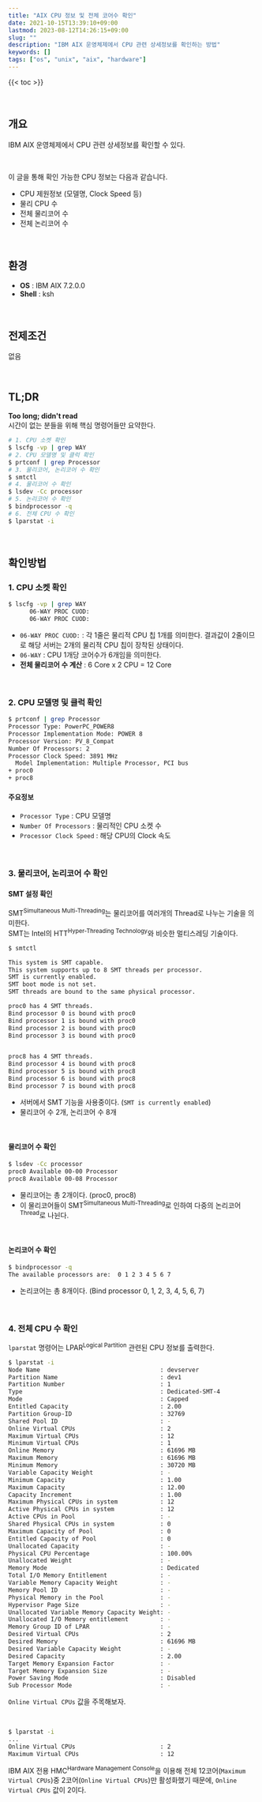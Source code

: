```yaml
---
title: "AIX CPU 정보 및 전체 코어수 확인"
date: 2021-10-15T13:39:10+09:00
lastmod: 2023-08-12T14:26:15+09:00
slug: ""
description: "IBM AIX 운영체제에서 CPU 관련 상세정보를 확인하는 방법"
keywords: []
tags: ["os", "unix", "aix", "hardware"]
---
```


{{< toc >}}

&nbsp;

## 개요

IBM AIX 운영체제에서 CPU 관련 상세정보를 확인할 수 있다.

&nbsp;

이 글을 통해 확인 가능한 CPU 정보는 다음과 같습니다.

- CPU 제원정보 (모델명, Clock Speed 등)
- 물리 CPU 수
- 전체 물리코어 수
- 전체 논리코어 수

&nbsp;

## 환경

- **OS** : IBM AIX 7.2.0.0
- **Shell** : ksh

&nbsp;

## 전제조건

없음

&nbsp;

## TL;DR

**Too long; didn't read**  
시간이 없는 분들을 위해 핵심 명령어들만 요약한다.

```bash
# 1. CPU 소켓 확인
$ lscfg -vp | grep WAY
# 2. CPU 모델명 및 클럭 확인
$ prtconf | grep Processor
# 3. 물리코어, 논리코어 수 확인
$ smtctl
# 4. 물리코어 수 확인
$ lsdev -Cc processor
# 5. 논리코어 수 확인
$ bindprocessor -q
# 6. 전체 CPU 수 확인
$ lparstat -i
```

&nbsp;

## 확인방법

### 1. CPU 소켓 확인

```bash
$ lscfg -vp | grep WAY
      06-WAY PROC CUOD:
      06-WAY PROC CUOD:
```

- `06-WAY PROC CUOD:` : 각 1줄은 물리적 CPU 칩 1개를 의미한다. 결과값이 2줄이므로 해당 서버는 2개의 물리적 CPU 칩이 장착된 상태이다.
- `06-WAY` : CPU 1개당 코어수가 6개임을 의미한다.
- **전체 물리코어 수 계산** : 6 Core x 2 CPU = 12 Core

&nbsp;

### 2. CPU 모델명 및 클럭 확인

```bash
$ prtconf | grep Processor
Processor Type: PowerPC_POWER8
Processor Implementation Mode: POWER 8
Processor Version: PV_8_Compat
Number Of Processors: 2
Processor Clock Speed: 3891 MHz
  Model Implementation: Multiple Processor, PCI bus
+ proc0                                                                          Processor
+ proc8                                                                          Processor
```

#### 주요정보

- `Processor Type` : CPU 모델명
- `Number Of Processors` : 물리적인 CPU 소켓 수
- `Processor Clock Speed` : 해당 CPU의 Clock 속도

&nbsp;

### 3. 물리코어, 논리코어 수 확인

#### SMT 설정 확인

SMT<sup>Simultaneous Multi-Threading</sup>는 물리코어를 여러개의 Thread로 나누는 기술을 의미한다.  
SMT는 Intel의 HTT<sup>Hyper-Threading Technology</sup>와 비슷한 멀티스레딩 기술이다.

```bash
$ smtctl

This system is SMT capable.
This system supports up to 8 SMT threads per processor.
SMT is currently enabled.
SMT boot mode is not set.
SMT threads are bound to the same physical processor.

proc0 has 4 SMT threads.
Bind processor 0 is bound with proc0
Bind processor 1 is bound with proc0
Bind processor 2 is bound with proc0
Bind processor 3 is bound with proc0


proc8 has 4 SMT threads.
Bind processor 4 is bound with proc8
Bind processor 5 is bound with proc8
Bind processor 6 is bound with proc8
Bind processor 7 is bound with proc8
```

- 서버에서 SMT 기능을 사용중이다. (`SMT is currently enabled`)
- 물리코어 수 2개, 논리코어 수 8개

&nbsp;

#### 물리코어 수 확인

```bash
$ lsdev -Cc processor
proc0 Available 00-00 Processor
proc8 Available 00-08 Processor
```

- 물리코어는 총 2개이다. (proc0, proc8)
- 이 물리코어들이 SMT<sup>Simultaneous Multi-Threading</sup>로 인하여 다중의 논리코어<sup>Thread</sup>로 나뉜다.

&nbsp;

#### 논리코어 수 확인

```bash
$ bindprocessor -q
The available processors are:  0 1 2 3 4 5 6 7
```

- 논리코어는 총 8개이다. (Bind processor 0, 1, 2, 3, 4, 5, 6, 7)

&nbsp;

### 4. 전체 CPU 수 확인

`lparstat` 명령어는 LPAR<sup>Logical Partition</sup> 관련된 CPU 정보를 출력한다.

```bash
$ lparstat -i  
Node Name                                  : devserver
Partition Name                             : dev1
Partition Number                           : 1
Type                                       : Dedicated-SMT-4
Mode                                       : Capped
Entitled Capacity                          : 2.00
Partition Group-ID                         : 32769
Shared Pool ID                             : -
Online Virtual CPUs                        : 2
Maximum Virtual CPUs                       : 12
Minimum Virtual CPUs                       : 1
Online Memory                              : 61696 MB
Maximum Memory                             : 61696 MB
Minimum Memory                             : 30720 MB
Variable Capacity Weight                   : -
Minimum Capacity                           : 1.00
Maximum Capacity                           : 12.00
Capacity Increment                         : 1.00
Maximum Physical CPUs in system            : 12
Active Physical CPUs in system             : 12
Active CPUs in Pool                        : -
Shared Physical CPUs in system             : 0
Maximum Capacity of Pool                   : 0
Entitled Capacity of Pool                  : 0
Unallocated Capacity                       : -
Physical CPU Percentage                    : 100.00%
Unallocated Weight                         : -
Memory Mode                                : Dedicated
Total I/O Memory Entitlement               : -
Variable Memory Capacity Weight            : -
Memory Pool ID                             : -
Physical Memory in the Pool                : -
Hypervisor Page Size                       : -
Unallocated Variable Memory Capacity Weight: -
Unallocated I/O Memory entitlement         : -
Memory Group ID of LPAR                    : -
Desired Virtual CPUs                       : 2
Desired Memory                             : 61696 MB
Desired Variable Capacity Weight           : -
Desired Capacity                           : 2.00
Target Memory Expansion Factor             : -
Target Memory Expansion Size               : -
Power Saving Mode                          : Disabled
Sub Processor Mode                         : -
```

`Online Virtual CPUs` 값을 주목해보자.

&nbsp;

```bash
$ lparstat -i  
...
Online Virtual CPUs                        : 2
Maximum Virtual CPUs                       : 12
```

IBM AIX 전용 HMC<sup>Hardware Management Console</sup>을 이용해 전체 12코어(`Maximum Virtual CPUs`)중 2코어(`Online Virtual CPUs`)만 활성화했기 때문에, `Online Virtual CPUs` 값이 2이다.
